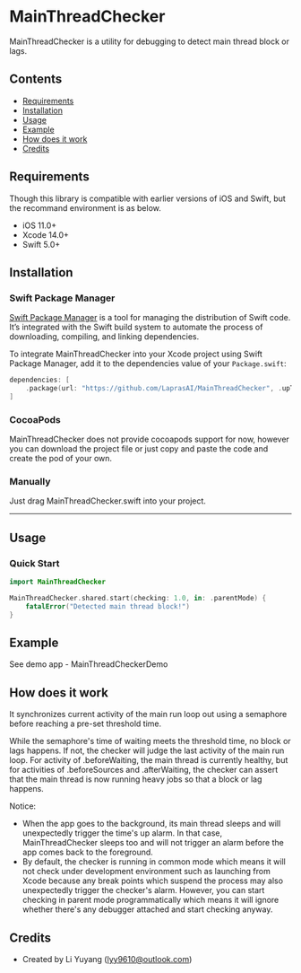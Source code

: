 # MainThreadChecker

MainThreadChecker is a utility for debugging to detect main thread block or lags.

## Contents

- [Requirements](#requirements)
- [Installation](#installation)
- [Usage](#usage)
- [Example](#example)
- [How does it work](#how-does-it-work)
- [Credits](#credits)

## Requirements

Though this library is compatible with earlier versions of iOS and Swift, but the recommand environment is as below.
- iOS 11.0+
- Xcode 14.0+
- Swift 5.0+

## Installation

### Swift Package Manager

[Swift Package Manager](https://swift.org/package-manager/) is a tool for managing the distribution of Swift code. It’s integrated with the Swift build system to automate the process of downloading, compiling, and linking dependencies.

To integrate MainThreadChecker into your Xcode project using Swift Package Manager, add it to the dependencies value of your `Package.swift`:

```swift
dependencies: [
    .package(url: "https://github.com/LaprasAI/MainThreadChecker", .upToNextMajor(from: "0.0.1"))
]
```

### CocoaPods

MainThreadChecker does not provide cocoapods support for now, however you can download the project file or just copy and paste the code and create the pod of your own.

### Manually

Just drag MainThreadChecker.swift into your project.

---

## Usage

### Quick Start

```swift
import MainThreadChecker

MainThreadChecker.shared.start(checking: 1.0, in: .parentMode) {
    fatalError("Detected main thread block!")
}
```

## Example

See demo app - MainThreadCheckerDemo

## How does it work
It synchronizes current activity of the main run loop out using a semaphore before reaching a pre-set threshold time.

While the semaphore's time of waiting meets the threshold time, no block or lags happens. If not, the checker will judge the last activity of the main run loop. For activity of .beforeWaiting, the main thread is currently healthy, but for activities of .beforeSources and .afterWaiting, the checker can assert that the main thread is now running heavy jobs so that a block or lag happens.

Notice:
- When the app goes to the background, its main thread sleeps and will unexpectedly trigger the time's up alarm. In that case, MainThreadChecker sleeps too and will not trigger an alarm before the app comes back to the foreground.
- By default, the checker is running in common mode which means it will not check under development environment such as launching from Xcode because any break points which suspend the process may also unexpectedly trigger the checker's alarm. However, you can start checking in parent mode programmatically which means it will ignore whether there's any debugger attached and start checking anyway.

## Credits

- Created by Li Yuyang (lyy9610@outlook.com)


